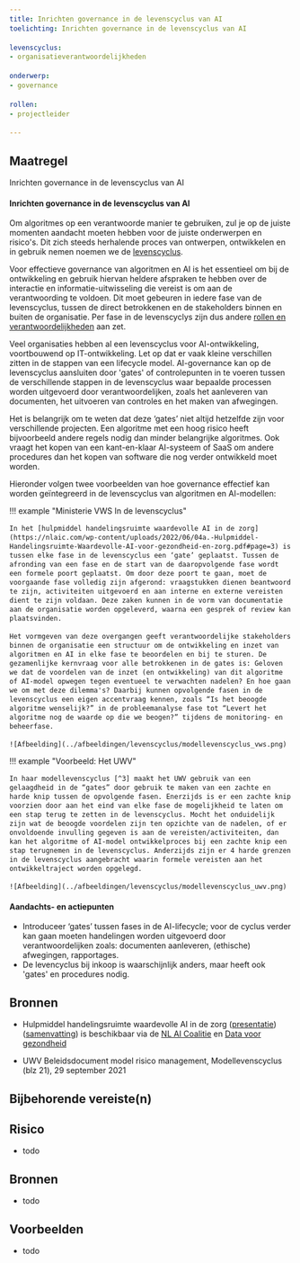 ```yaml
---
title: Inrichten governance in de levenscyclus van AI
toelichting: Inrichten governance in de levenscyclus van AI

levenscyclus:
- organisatieverantwoordelijkheden

onderwerp:
- governance

rollen:
- projectleider

---
```


<!-- tags -->

## Maatregel

Inrichten governance in de levenscyclus van AI

#### Inrichten governance in de levenscyclus van AI


Om algoritmes op een verantwoorde manier te gebruiken, zul je op de juiste momenten aandacht moeten hebben voor de juiste onderwerpen en risico's. 
Dit zich steeds herhalende proces van ontwerpen, ontwikkelen en in gebruik nemen noemen we de [levenscyclus](https://minbzk.github.io/Algoritmekader/levenscyclus/). 

Voor effectieve governance van algoritmen en AI is het essentieel om bij de ontwikkeling en gebruik hiervan heldere afspraken te hebben over de interactie en informatie-uitwisseling die vereist is om aan de verantwoording te voldoen. 
Dit moet gebeuren in iedere fase van de levenscyclus, tussen de direct betrokkenen en de stakeholders binnen en buiten de organisatie. 
Per fase in de levenscyclys zijn dus andere [rollen en verantwoordelijkheden](rollen-en-verantwoordelijkheden.md) aan zet. 

Veel organisaties hebben al een levenscyclus voor AI-ontwikkeling, voortbouwend op IT-ontwikkeling. 
Let op dat er vaak kleine verschillen zitten in de stappen van een lifecycle model.
AI-governance kan op de levenscyclus aansluiten door 'gates' of controlepunten in te voeren tussen de verschillende stappen in de levenscyclus waar bepaalde processen worden uitgevoerd door verantwoordelijken, zoals het aanleveren van documenten, het uitvoeren van controles en het maken van afwegingen. 

Het is belangrijk om te weten dat deze ‘gates’ niet altijd hetzelfde zijn voor verschillende projecten. 
Een algoritme met een hoog risico heeft bijvoorbeeld andere regels nodig dan minder belangrijke algoritmes. 
Ook vraagt het kopen van een kant-en-klaar AI-systeem of SaaS om andere procedures dan het kopen van software die nog verder ontwikkeld moet worden.

Hieronder volgen twee voorbeelden van hoe governance effectief kan worden geïntegreerd in de levenscyclus van algoritmen en AI-modellen:

!!! example "Ministerie VWS In de levenscyclus"

    In het [hulpmiddel handelingsruimte waardevolle AI in de zorg](https://nlaic.com/wp-content/uploads/2022/06/04a.-Hulpmiddel-Handelingsruimte-Waardevolle-AI-voor-gezondheid-en-zorg.pdf#page=3) is tussen elke fase in de levenscyclus een ‘gate’ geplaatst. Tussen de afronding van een fase en de start van de daaropvolgende fase wordt een formele poort geplaatst. Om door deze poort te gaan, moet de voorgaande fase volledig zijn afgerond: vraagstukken dienen beantwoord te zijn, activiteiten uitgevoerd en aan interne en externe vereisten dient te zijn voldaan. Deze zaken kunnen in de vorm van documentatie aan de organisatie worden opgeleverd, waarna een gesprek of review kan plaatsvinden.

    Het vormgeven van deze overgangen geeft verantwoordelijke stakeholders binnen de organisatie een structuur om de ontwikkeling en inzet van algoritmen en AI in elke fase te beoordelen en bij te sturen. De gezamenlijke kernvraag voor alle betrokkenen in de gates is: Geloven we dat de voordelen van de inzet (en ontwikkeling) van dit algoritme of AI-model opwegen tegen eventueel te verwachten nadelen? En hoe gaan we om met deze dilemma's? Daarbij kunnen opvolgende fasen in de levenscyclus een eigen accentvraag kennen, zoals “Is het beoogde algoritme wenselijk?” in de probleemanalyse fase tot “Levert het algoritme nog de waarde op die we beogen?” tijdens de monitoring- en beheerfase.

    ![Afbeelding](../afbeeldingen/levenscyclus/modellevenscyclus_vws.png)

!!! example "Voorbeeld: Het UWV" 

    In haar modellevenscyclus [^3] maakt het UWV gebruik van een gelaagdheid in de “gates” door gebruik te maken van een zachte en harde knip tussen de opvolgende fasen. Enerzijds is er een zachte knip voorzien door aan het eind van elke fase de mogelijkheid te laten om een stap terug te zetten in de levenscyclus. Mocht het onduidelijk zijn wat de beoogde voordelen zijn ten opzichte van de nadelen, of er onvoldoende invulling gegeven is aan de vereisten/activiteiten, dan kan het algoritme of AI-model ontwikkelproces bij een zachte knip een stap terugnemen in de levenscyclus. Anderzijds zijn er 4 harde grenzen in de levenscyclus aangebracht waarin formele vereisten aan het ontwikkeltraject worden opgelegd.

    ![Afbeelding](../afbeeldingen/levenscyclus/modellevenscyclus_uwv.png)
 
#### Aandachts- en actiepunten
* Introduceer ‘gates’ tussen fases in de AI-lifecycle; voor de cyclus verder kan gaan moeten handelingen worden uitgevoerd door verantwoordelijken zoals: documenten aanleveren, (ethische) afwegingen, rapportages.
* De levencyclus bij inkoop is waarschijnlijk anders, maar heeft ook 'gates' en procedures nodig.

 
## Bronnen

- Hulpmiddel handelingsruimte waardevolle AI in de zorg ([presentatie](https://nlaic.com/wp-content/uploads/2022/06/04a.-Hulpmiddel-Handelingsruimte-Waardevolle-AI-voor-gezondheid-en-zorg.pdf))([samenvatting](https://nlaic.com/wp-content/uploads/2022/08/NLAIC_AI-Lifecycle-management-in-de-zorg-samenvatting_V1.2.pdf)) is beschikbaar via de [NL AI Coalitie](https://nlaic.com/toepassingsgebied/gezondheid-en-zorg/) en [Data voor gezondheid](https://www.datavoorgezondheid.nl/wegwijzer-ai-in-de-zorg/documenten/publicaties/2021/07/15/hulpmiddel-handelingsruimte-waardevolle-ai-voor-gezondheid)

- UWV Beleidsdocument model risico management, Modellevenscyclus (blz 21), 29 september 2021




## Bijbehorende vereiste(n)

<!-- list_vereisten_on_maatregelen_page -->

## Risico
-  todo
## Bronnen
- todo
## Voorbeelden
- todo
